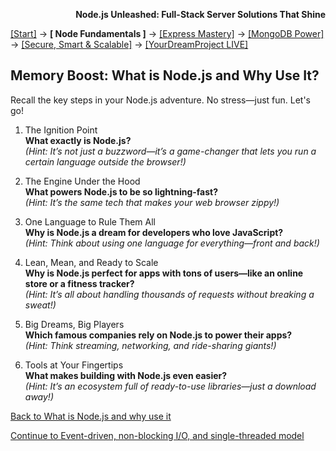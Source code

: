 **<p align="right">Node.js Unleashed: Full-Stack Server Solutions That Shine</p>**

[[Start]](../Introduction.md) → **[ Node Fundamentals ]** → [[Express Mastery]](../chapter-02/2-1.md) → [[MongoDB Power]](../chapter-03/3-1.md) → [[Secure, Smart & Scalable]](../chapter-04/4-1.md) → [[YourDreamProject LIVE]](../chapter-05/5-1.md)

## Memory Boost: What is Node.js and Why Use It?

Recall the key steps in your Node.js adventure. No stress—just fun. Let's go!

1. The Ignition Point<br />
   **What exactly is Node.js?**<br />
   *(Hint: It’s not just a buzzword—it’s a game-changer that lets you run a certain language outside the browser!)*

2. The Engine Under the Hood<br />
   **What powers Node.js to be so lightning-fast?**<br />
   *(Hint: It’s the same tech that makes your web browser zippy!)*

3. One Language to Rule Them All<br />
   **Why is Node.js a dream for developers who love JavaScript?**<br />
   *(Hint: Think about using one language for everything—front and back!)*

4. Lean, Mean, and Ready to Scale<br />
   **Why is Node.js perfect for apps with tons of users—like an online store or a fitness tracker?**<br />
   *(Hint: It’s all about handling thousands of requests without breaking a sweat!)*

5. Big Dreams, Big Players<br />
   **Which famous companies rely on Node.js to power their apps?**<br />
   *(Hint: Think streaming, networking, and ride-sharing giants!)*

6. Tools at Your Fingertips<br />
   **What makes building with Node.js even easier?**<br />
   *(Hint: It’s an ecosystem full of ready-to-use libraries—just a download away!)*

[Back to What is Node.js and why use it](1-1.md)

[Continue to Event-driven, non-blocking I/O, and single-threaded model](1-2.md)

